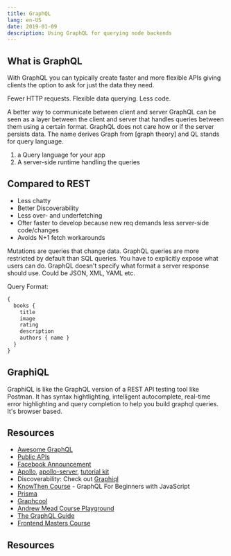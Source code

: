 ```yaml
---
title: GraphQL
lang: en-US
date: 2019-01-09
description: Using GraphQL for querying node backends
---
```


## What is GraphQL

With GraphQL you can typically create faster and more flexible APIs giving clients the option to ask for just the data they need.

Fewer HTTP requests. Flexible data querying. Less code.

A better way to communicate between client and server GraphQL can be seen as a layer between the client and server that handles queries between them using a certain format. GraphQL does not care how or if the server persists data. The name derives Graph from [graph theory] and QL stands for query language.

1. a Query language for your app
2. A server-side runtime handling the queries

## Compared to  REST

* Less chatty
* Better Discoverability
* Less over- and underfetching
* Ofter faster to develop because new req demands less server-side code/changes
* Avoids N+1 fetch workarounds

Mutations are queries that change data.
GraphQL queries are more restricted by default than SQL queries. You have to explicitly expose what users can do.
GraphQL doesn't specify what format a server response should use. Could be JSON, XML, YAML etc.

Query Format:

```js
{
  books {
    title
    image
    rating
    description
    authors { name }
  }
}
```

## GraphiQL

GraphiQL is like the GraphQL version of a REST API testing tool like Postman. It has syntax hightlighting, intelligent autocomplete, real-time error highlighting and query completion to help you build graphql queries. It's browser based.



## Resources

* [Awesome GraphQL](https://github.com/chentsulin/awesome-graphql)
* [Public APIs](https://github.com/APIs-guru/graphql-apis)
* [Facebook Announcement](https://code.fb.com/core-data/graphql-a-data-query-language/)
* [Apollo](https://www.apollographql.com/), [apollo-server](https://github.com/apollographql/apollo-server), [tutorial kit](https://github.com/apollographql/apollo-tutorial-kit)
* Discoverability: Check out [Graphiql](https://graphql.github.io/swapi-graphql/)
* [KnowThen Course](https://courses.knowthen.com/p/graphql-for-beginners-with-javascript) - GraphQL For Beginners with JavaScript
* [Prisma](https://www.prisma.io/)
* [Graphcool](https://www.graph.cool/)
* [Andrew Mead Course Playground](https://graphql-demo.mead.io/)
* [The GraphQL Guide](https://graphql.guide/)
* [Frontend Masters Course](https://frontendmasters.com/courses/graphql/)




## Resources

